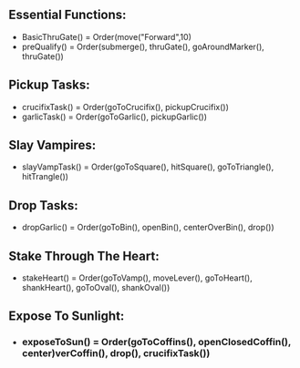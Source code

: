 ## Essential Functions:
 - BasicThruGate() = Order(move("Forward",10)
 - preQualify() = Order(submerge(), thruGate(), goAroundMarker(), thruGate())
## Pickup Tasks:
 - crucifixTask() = Order(goToCrucifix(), pickupCrucifix())
 - garlicTask() = Order(goToGarlic(), pickupGarlic())
## Slay Vampires:
 - slayVampTask() = Order(goToSquare(), hitSquare(), goToTriangle(), hitTrangle())
## Drop Tasks:
 - dropGarlic() = Order(goToBin(), openBin(), centerOverBin(), drop())
## Stake Through The Heart:
 - stakeHeart() = Order(goToVamp(), moveLever(), goToHeart(), shankHeart(), goToOval(), shankOval())
## Expose To Sunlight:
 - ### exposeToSun() = Order(goToCoffins(), openClosedCoffin(), center)verCoffin(), drop(), crucifixTask())
